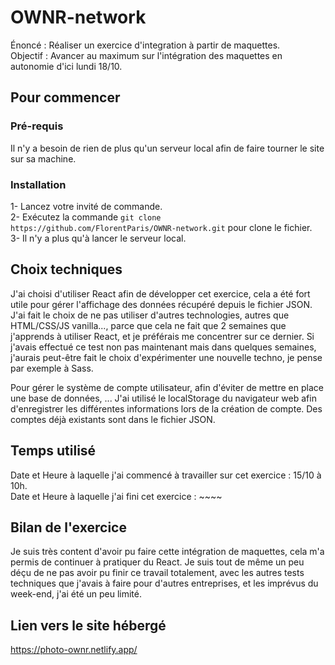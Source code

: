 # OWNR-network

Énoncé : Réaliser un exercice d'integration à partir de maquettes. </br>
Objectif : Avancer au maximum sur l'intégration des maquettes en autonomie d'ici lundi 18/10.

## Pour commencer

### Pré-requis

Il n'y a besoin de rien de plus qu'un serveur local afin de faire tourner le site sur sa machine.

### Installation

1- Lancez votre invité de commande. </br>
2- Exécutez la commande ``git clone https://github.com/FlorentParis/OWNR-network.git`` pour clone le fichier. </br>
3- Il n'y a plus qu'à lancer le serveur local. </br>

## Choix techniques

J'ai choisi d'utiliser React afin de développer cet exercice, cela a été fort utile pour gérer l'affichage des données récupéré depuis le fichier JSON. J'ai fait le choix de ne pas utiliser d'autres technologies, autres que HTML/CSS/JS vanilla..., parce que cela ne fait que 2 semaines que j'apprends à utiliser React, et je préférais me concentrer sur ce dernier. Si j'avais effectué ce test non pas maintenant mais dans quelques semaines, j'aurais peut-être fait le choix d'expérimenter une nouvelle techno, je pense par exemple à Sass.

Pour gérer le système de compte utilisateur, afin d'éviter de mettre en place une base de données, ... J'ai utilisé le localStorage du navigateur web afin d'enregistrer les différentes informations lors de la création de compte. Des comptes déjà existants sont dans le fichier JSON.

## Temps utilisé

Date et Heure à laquelle j'ai commencé à travailler sur cet exercice : 15/10 à 10h. </br>
Date et Heure à laquelle j'ai fini cet exercice : ~~~~

## Bilan de l'exercice

Je suis très content d'avoir pu faire cette intégration de maquettes, cela m'a permis de continuer à pratiquer du React. Je suis tout de même un peu déçu de ne pas avoir pu finir ce travail totalement, avec les autres tests techniques que j'avais à faire pour d'autres entreprises, et les imprévus du week-end, j'ai été un peu limité. 

## Lien vers le site hébergé

https://photo-ownr.netlify.app/

